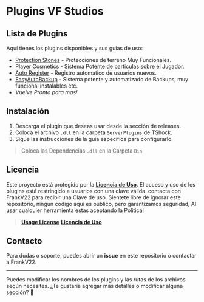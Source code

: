 # Plugins VF Studios

## Lista de Plugins

Aquí tienes los plugins disponibles y sus guías de uso:

- [Protection Stones](./GUIDE/ProtectionStones.md) - Protecciones de terreno Muy Funcionales.
- [Player Cosmetics](./GUIDE/PlayerCosmetics.md) - Sistema Potente de particulas sobre el Jugador.
- [Auto Register](./GUIDE/AutoRegister.md) - Registro automatico de usuarios nuevos.
- [EasyAutoBackup](./GUIDE/EasyAutoBackup.md) - Sistema potente y automatizado de Backups, muy funcional instalables etc.
- *Vuelve Pronto para mas!*

## Instalación

1. Descarga el plugin que deseas usar desde la sección de releases.
2. Coloca el archivo `.dll` en la carpeta `ServerPlugins` de TShock.
3. Sigue las instrucciones de la guía específica para configurarlo.
> Coloca las Dependencias `.dll` en la Carpeta `Bin`

## Licencia

Este proyecto está protegido por la **[Licencia de Uso](./LICENSE_ES.md)**. El acceso y uso de los plugins está restringido a usuarios con una clave válida. contacta con FrankV22 para recibir una Clave de uso. Sientete libre de ignorar este repositorio, ningun codigo aqui es publico, pero garantizamos seguridad, Al usar cualquier herramienta estas aceptando la Politica!

> **[Usage License](./LICENSE_EN.md)** **[Licencia de Uso](./LICENSE_ES.md)**

## Contacto

Para dudas o soporte, puedes abrir un **issue** en este repositorio o contactar a FrankV22.

---

Puedes modificar los nombres de los plugins y las rutas de los archivos según necesites. ¿Te gustaría agregar más detalles o modificar alguna sección? 🚀
